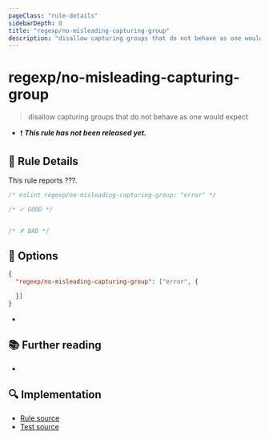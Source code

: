 ```yaml
---
pageClass: "rule-details"
sidebarDepth: 0
title: "regexp/no-misleading-capturing-group"
description: "disallow capturing groups that do not behave as one would expect"
---
```

# regexp/no-misleading-capturing-group

> disallow capturing groups that do not behave as one would expect

- :exclamation: <badge text="This rule has not been released yet." vertical="middle" type="error"> ***This rule has not been released yet.*** </badge>

## :book: Rule Details

This rule reports ???.

<eslint-code-block>

```js
/* eslint regexp/no-misleading-capturing-group: "error" */

/* ✓ GOOD */


/* ✗ BAD */

```

</eslint-code-block>

## :wrench: Options

```json
{
  "regexp/no-misleading-capturing-group": ["error", {

  }]
}
```

-

## :books: Further reading

-

## :mag: Implementation

- [Rule source](https://github.com/ota-meshi/eslint-plugin-regexp/blob/master/lib/rules/no-misleading-capturing-group.ts)
- [Test source](https://github.com/ota-meshi/eslint-plugin-regexp/blob/master/tests/lib/rules/no-misleading-capturing-group.ts)
